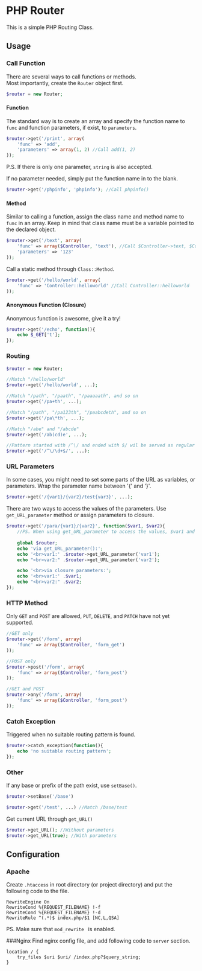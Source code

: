 # PHP Router

This is a simple PHP Routing Class.  

## Usage

### Call Function
There are several ways to call functions or methods.  
Most importantly, create the `Router` object first.

```php
$router = new Router;
```

#### Function

The standard way is to create an array and specify the function name to `func` and function parameters, if exist, to `parameters`. 

```php
$router->get('/print', array(
	'func' => 'add',
	'parameters' => array(1, 2) //Call add(1, 2)
));
```
P.S. If there is only one parameter, `string` is also accepted.

If no parameter needed, simply put the function name in to the blank.

```php
$router->get('/phpinfo', 'phpinfo'); //Call phpinfo()
```

#### Method

Similar to calling a function, assign the class name and method name to `func` in an array. Keep in mind that class name must be a variable pointed to the declared object.

```php
$router->get('/text', array(
	'func' => array($Controller, 'text'), //Call $Controller->text, $Controller must be declared
	'parameters' => '123'
));
```
Call a static method through `Class::Method`. 

```php
$router->get('/hello/world', array(
	'func' => 'Controller::helloworld' //Call Controller::helloworld
));
```

#### Anonymous Function (Closure)

Anonymous function is awesome, give it a try!

```php
$router->get('/echo', function(){
	echo $_GET['t'];
});
```

### Routing
```php
$router = new Router;

//Match "/hello/world"
$router->get('/hello/world', ...);

//Match "/path", "/paath", "/paaaaath", and so on
$router->get('/pa+th', ...);

//Match "/path", "/pa123th", "/paabcdeth", and so on
$router->get('/pa\*th', ...);

//Match "/abe" and "/abcde"
$router->get('/ab(cd)e', ...);

//Pattern started with /^\/ and ended with $/ wil be served as regular expression
$router->get('/^\/\d+$/', ...);
```

### URL Parameters

In some cases, you might need to set some parts of the URL as variables, or parameters. Wrap the parameter name between '{' and '}'. 

```php
$router->get('/{var1}/{var2}/test{var3}', ...);
```

There are two ways to access the values of the parameters. Use `get_URL_parameter` method or assign parameters to closure.

```php
$router->get('/para/{var1}/{var2}', function($var1, $var2){
    //PS. When using get_URL_parameter to access the values, $var1 and $var2 are not necessary.
    
    global $router;
    echo 'via get_URL_parameter():';
    echo '<br>var1:' .$router->get_URL_parameter('var1');
    echo "<br>var2:" .$router->get_URL_parameter('var2');

    echo '<br>via closure parameters:';
    echo '<br>var1:' .$var1;
    echo "<br>var2:" .$var2;
});
```

### HTTP Method
Only `GET` and `POST` are allowed, `PUT`, `DELETE`, and `PATCH` have not yet supported.

```php
//GET only
$router->get('/form', array(
	'func' => array($Controller, 'form_get')
));

//POST only
$router->post('/form', array(
	'func' => array($Controller, 'form_post')
));

//GET and POST
$router->any('/form', array(
	'func' => array($Controller, 'form_post')
));
```

### Catch Exception

Triggered when no suitable routing pattern is found.

```php
$router->catch_exception(function(){
	echo 'no suitable routing pattern';
});
``` 

### Other

If any base or prefix of the path exist, use `setBase()`.

```php
$router->setBase('/base')

$router->get('/test', ...) //Match /base/test
```

Get current URL through `get_URL()`

```php
$router->get_URL(); //Without parameters
$router->get_URL(true); //With parameters

```

## Configuration

### Apache
Create `.htaccess` in root directory (or project directory) and put the following code to the file.

```
RewriteEngine On
RewriteCond %{REQUEST_FILENAME} !-f
RewriteCond %{REQUEST_FILENAME} !-d
RewriteRule ^(.*)$ index.php/$1 [NC,L,QSA]
```

PS. Make sure that `mod_rewrite ` is enabled.

###Nginx
Find nginx config file, and add following code to `server` section.

```
location / {
    try_files $uri $uri/ /index.php?$query_string;
}
```